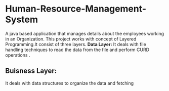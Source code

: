 # Human-Resource-Management-System
A java based application that manages details about the employees working in an Organization.
This project works with concept of Layered Programming.It consist of three layers.
<b>Data Layer:</b> 
It deals with file handling techniques to read the data from the file and perform CURD operations .
## Buisness Layer:
It deals with data structures to organize the data and fetching
